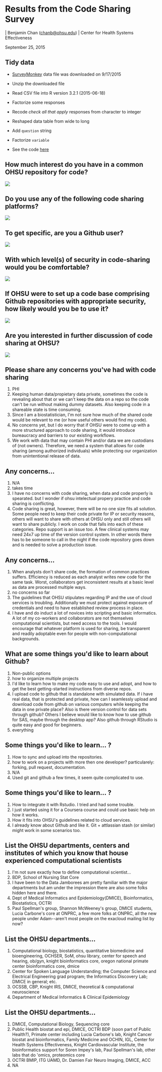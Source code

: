 # Results from the Code Sharing Survey
| Benjamin Chan (chanb@ohsu.edu)
| Center for Health Systems Effectiveness
  
September 25, 2015  


## Tidy data

* [SurveyMonkey](https://www.surveymonkey.com) data file was downloaded on 9/17/2015

* Unzip the downloaded file



* Read CSV file into R version 3.2.1 (2015-06-18)



* Factorize some responses



* Recode *check all that apply* responses from character to integer



* Reshaped data table from wide to long



* Add `question` string



* Factorize `variable`



* See the code [here](makeSlides.Rmd)


## How much interest do you have in a common OHSU repository for code?



![](SLIDES_files/figure-html/unnamed-chunk-9-1.png) 


## Do you use any of the following code sharing platforms?

![](SLIDES_files/figure-html/unnamed-chunk-10-1.png) 


## To get specific, are you a Github user?

![](SLIDES_files/figure-html/unnamed-chunk-11-1.png) 


## With which level(s) of security in code-sharing would you be comfortable?

![](SLIDES_files/figure-html/unnamed-chunk-12-1.png) 


## If OHSU were to set up a code base comprising Github repositories with appropriate security, how likely would you be to use it?

![](SLIDES_files/figure-html/unnamed-chunk-13-1.png) 


## Are you interested in further discussion of code sharing at OHSU?

![](SLIDES_files/figure-html/unnamed-chunk-14-1.png) 


## Please share any concerns you've had with code sharing



1. PHI
1. Keeping human data/propietary data private, sometimes the code is revealing about that or we can't keep the data on a repo so the code can't be run without making dummy datasets. Also keeping code in a shareable state is time consuming.
1. Since I am a biostatistician, I'm not sure how much of the shared code would be relevant to me (or how useful others would find my code).
1. No concerns yet, but I do worry that if OHSU were to come up with a more structured approach to code sharing, it would introduce bureaucracy and barriers to our existing workflows.
1. We work with data that may contain PHI and/or data we are custodians of (not owners). Therefore, we need a system that allows for code sharing (among authorized individuals) while protecting our organization from unintentional release of data.

## Any concerns...

1. N/A
1. takes time
1. I have no concerns with code sharing, when data and code properly is spearated. but I wonder if ohsu intelectual propery practice and code sharing is conflicting.
1. Code sharing is great, however, there will be no one size fits all solution.  Some people need to keep their code private for IP or security reasons, others will want to share with others at OHSU only and still others will want to share publicly.  I work on code that falls into each of these categories.  Repo support is an issue too.  A few clinical systems may need 24x7 up time of the version control system.  In other words there has to be someone to call in the night if the code repository goes down and is needed to solve a production issue.

## Any concerns...

1. When analysts don't share code, the formation of common practices suffers.  Efficiency is reduced as each analyst writes new code for the same task.  Worst, collaborators get inconsistent results at a basic level as data are processed multiple ways.
1. no concerns so far
1. The guidelines that OHSU stipulates regarding IP and the use of cloud services is troubling. Additionally we must protect against exposure of credentials and need to have established review process in place.
1. I have and do induct a lot of novices into scripting and basic informatics.  A lot of my co-workers and collaborators are not themselves computational scientists, but need access to the tools.  I would encourage that whatever platform is used for sharing, be transparent and readily adoptable even for people with non-computational backgrounds.


## What are some things you'd like to learn about Github?



1. Non-public options
1. how to organize multiple projects
1. I'd like to learn how to make my code easy to use and adopt, and how to get the best getting-started instructions from diverse repos.
1. I upload code to github that is standalone with simulated data. If i have real data, that is protected and private, how can I seamlessly upload and download code from github on various computers while keeping the data in one private place? Also is there version control for data sets through github? Others I believe would like to know how to use github for SAS, maybe through the desktop app? Also github through RStudio is quite easy and good for beginners.
1. everything

## Some things you'd like to learn... ?

1. How to sync and upload into the repositories. 
1. how to work on a projects with more then one developer? particularely: forking, pull request, documentation.
1. N/A
1. Used git and github a few times, it seem quite complicated to use.

## Some things you'd like to learn... ?

1. How to integrate it with Rstudio. I tried and had some trouble.
1. I just started using it for a Coursera course and could use basic help on how it works.
1. How it fits into OHSU's guidelines related to cloud services.
1. I already know about Github and like it.  Git + attlassian stash (or similar) might work in some scenarios too.


## List the OHSU departments, centers and institutes of which you know that house experienced computational scientists



1. I'm not sure exactly how to define computational scientist...
1. BDP, School of Nursing Stat Core
1. I have been to the Data Jamborees am pretty familiar with the major departments but am under the impression there are also some folks hidden here and there.
1. Dept of Medical Informatics and Epidemiology(DMICE), Bioinformatics, Biostatistics, OCTRI
1. Paul Spellman's group, Shannon McWeeney's group, DMICE students, Lucia Carbone's core at ONPRC, a few more folks at ONPRC, all the new people under Adam--aren't most people on the exacloud mailing list by now?

## List the OHSU departments...

1. Computational biology, biostatistics, quantitative biomedicine and bioengineering, OCHSER, SoM, ohsu library, center for speech and hearing, ob/gyn, knight bioinformatics core, oregon national primate center bioinformatics core, dmice
1. Center for Spoken Language Understanding; the Computer Science and Electrical Engineering grad program; the Informatics Discovery Lab; DMICE in general; etc.
1. OCSSB, CBP, Knight IRS, DMICE, theoretical & computational neuroscience 
1. Department of Medical Informatics & Clinical Epidemiology

## List the OHSU departments...

1. DMICE, Computational Biology, Sequencing core
1. Public Health biostat and epi, DMICE, OCTRI BDP (soon part of Public Health?), Primate center including Lucia Carbone's lab, Knight Cancer biostat and bioinformatics, Family Medicine and OCHIN, IGL, Center for Health Systems Effectiveness, Knight Cardiovascular Institute, the bioinformatics support for Soren Impey's lab, Paul Spellman's lab, other labs that do 'omics, proteomics core
1. OCTRI BMIP, ITG UAMD, Dr. Damien Fair Neuro Imaging, DMICE, ACC
1. NA
